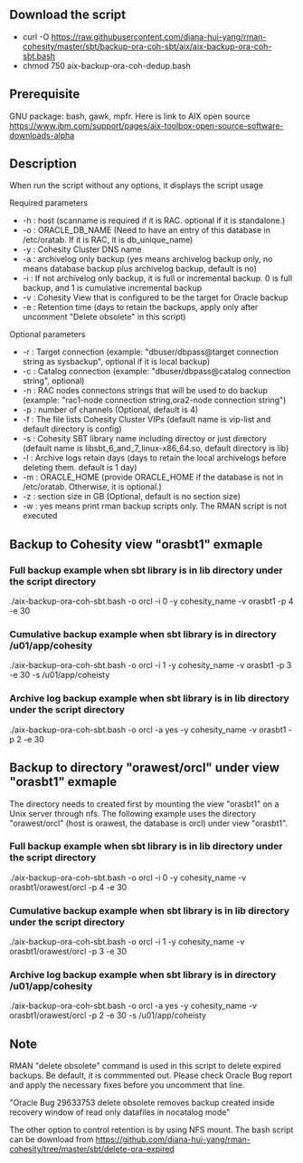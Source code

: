 ## Download the script
- curl -O https://raw.githubusercontent.com/diana-hui-yang/rman-cohesity/master/sbt/backup-ora-coh-sbt/aix/aix-backup-ora-coh-sbt.bash
- chmod 750 aix-backup-ora-coh-dedup.bash

## Prerequisite
GNU package: bash, gawk, mpfr. 
Here is link to AIX open source https://www.ibm.com/support/pages/aix-toolbox-open-source-software-downloads-alpha

## Description
When run the script without any options, it displays the script usage

Required parameters

- -h : host (scanname is required if it is RAC. optional if it is standalone.)
- -o : ORACLE_DB_NAME (Need to have an entry of this database in /etc/oratab. If it is RAC, it is db_unique_name)
- -y : Cohesity Cluster DNS name
- -a : archivelog only backup (yes means archivelog backup only, no means database backup plus archivelog backup, default is no)
- -i : If not archivelog only backup, it is full or incremental backup. 0 is full backup, and 1 is cumulative incremental backup
- -v : Cohesity View that is configured to be the target for Oracle backup
- -e : Retention time (days to retain the backups, apply only after uncomment "Delete obsolete" in this script)

Optional parameters
- -r : Target connection (example: "dbuser/dbpass@target connection string as sysbackup", optional if it is local backup)
- -c : Catalog connection (example: "dbuser/dbpass@catalog connection string", optional)
- -n : RAC nodes connectons strings that will be used to do backup (example: "rac1-node connection string,ora2-node connection string")
- -p : number of channels (Optional, default is 4)
- -f : The file lists Cohesity Cluster VIPs (default name is vip-list and default directory is config)
- -s : Cohesity SBT library name including directoy or just directory (default name is libsbt_6_and_7_linux-x86_64.so, default directory is lib)
- -l : Archive logs retain days (days to retain the local archivelogs before deleting them. default is 1 day)
- -m : ORACLE_HOME (provide ORACLE_HOME if the database is not in /etc/oratab. Otherwise, it is optional.)
- -z : section size in GB (Optional, default is no section size)
- -w : yes means print rman backup scripts only. The RMAN script is not executed

## Backup to Cohesity view "orasbt1" exmaple

### Full backup example when sbt library is in lib directory under the script directory
./aix-backup-ora-coh-sbt.bash -o orcl -i 0 -y cohesity_name -v orasbt1 -p 4 -e 30
### Cumulative backup example when sbt library is in directory /u01/app/cohesity
./aix-backup-ora-coh-sbt.bash -o orcl -i 1 -y cohesity_name -v orasbt1 -p 3 -e 30 -s /u01/app/coheisty
### Archive log backup example when sbt library is in lib directory under the script directory
./aix-backup-ora-coh-sbt.bash -o orcl -a yes -y cohesity_name -v orasbt1 -p 2 -e 30

## Backup to directory "orawest/orcl" under view "orasbt1" exmaple
The directory needs to created first by mounting the view "orasbt1" on a Unix server through nfs. The following example uses the directory "orawest/orcl" (host is orawest, the database is orcl) under view "orasbt1". 

### Full backup example when sbt library is in lib directory under the script directory
./aix-backup-ora-coh-sbt.bash -o orcl -i 0 -y cohesity_name -v orasbt1/orawest/orcl -p 4 -e 30
### Cumulative backup example when sbt library is in lib directory under the script directory
./aix-backup-ora-coh-sbt.bash -o orcl -i 1 -y cohesity_name -v orasbt1/orawest/orcl -p 3 -e 30
### Archive log backup example when sbt library is in directory /u01/app/cohesity
./aix-backup-ora-coh-sbt.bash -o orcl -a yes -y cohesity_name -v orasbt1/orawest/orcl -p 2 -e 30 -s /u01/app/coheisty


## Note
RMAN "delete obsolete" command is used in this script to delete expired backups. Be default, it is commmented out. Please check Oracle Bug report and apply the necessary fixes before you uncomment that line. 

"Oracle Bug 29633753  delete obsolete removes backup created inside recovery window of read only datafiles in nocatalog mode"


The other option to control retention is by using NFS mount. The bash script can be download from 
https://github.com/diana-hui-yang/rman-cohesity/tree/master/sbt/delete-ora-expired


